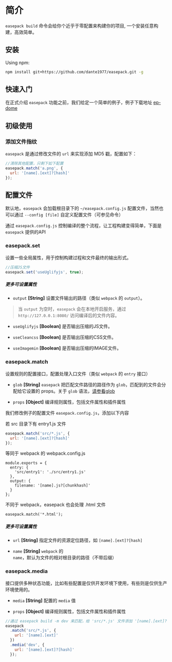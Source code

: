 # 简介

`easepack build` 命令会给你个近乎于零配置来构建你的项目, 一个安装任意构建，高效简单。

## 安装

Using npm:

```bash
npm install git+https://github.com/dante1977/easepack.git -g
```

## 快速入门

在正式介绍 `easepack` 功能之前，我们给定一个简单的例子，例子下载地址 [ep-dome]()


## 初级使用


### 添加文件指纹

`easepack` 是通过修改文件的 `url` 来实现添加 MD5 戳，配置如下：

```javascript
//清除其他配置，只剩下如下配置
easepack.match('a.png', {
  url: '[name].[ext]?[hash]'
});
```

## 配置文件

默认地，`easepack` 会加载根目录下的 `~/easepack.config.js` 配置文件，当然也可以通过 `--config [file]` 自定义配置文件（可参见命令）

通过 `easepack.config.js` 控制编译的整个流程，让工程构建变得简单，下面是 `easepack` 提供的API

### easepack.set

设置一些全局属性，用于控制构建过程和文件最终的输出形式。

```javascript
//压缩JS文件
easepack.set('useUglifyjs', true);
```

##### 更多可设置属性

* `output` **[String]** 设置文件输出的路径（类似 `webpack` 的 `output`）。

> 当 `output` 为空时，`easepack` 会在本地开启服务，通过 `http://127.0.0.1:8080/` 访问编译后的文件内容。

* `useUglifyjs` **[Boolean]**  是否输出压缩的JS文件。

* `useCleancss` **[Boolean]**  是否输出压缩的CSS文件。

* `useImagemin` **[Boolean]**  是否输出压缩的IMAGE文件。

### easepack.match

设置规则的配置接口，配置处理入口文件（类似 `webpack` 的 `entry` 接口）

* `glob` **[String]** `easepack` 把匹配文件路径的路径作为 `glob`，匹配到的文件会分配给它设置的 props。关于 `glob` 语法，[请参看glob](https://github.com/isaacs/node-glob)

* `props` **[Object]** 编译规则属性，包括文件属性和插件属性

我们修改例子的配置文件 `easepack.config.js`，添加以下内容

若 src 目录下有 entry1.js 文件

```javascript
easepack.match('src/*.js', {
  url: '[name].[ext]?[hash]'
});
```

等同于 webpack 的 webpack.config.js

```
module.exports = {
  entry: {
    'src/entry1': './src/entry1.js'
  },
  output: {
    filename: '[name].js?[chunkhash]'
  }
};
```

不同于 webpack，easepack 也会处理 .html 文件

```
easepack.match('*.html');
```

##### 更多可设置属性

* `url` **[String]** 指定文件的资源定位路径，如 `[name].[ext]?[hash]`

* `name` **[String]** `webpack` 的 `name`，默认为文件的相对根目录的路径（不带后缀）

### easepack.media

接口提供多种状态功能，比如有些配置是仅供开发环境下使用，有些则是仅供生产环境使用的。

* `media` **[String]** 配置的 `media` 值

* `props` **[Object]** 编译规则属性，包括文件属性和插件属性

```javascript
//通过 easepack build -m dev 来匹配，给 'src/*.js' 文件添加 '[name].[ext]?[hash]' 属性
easepack
  .match('src/*.js', {
    url: '[name].[ext]'
  })
  .media('dev', {
    url: '[name].[ext]?[hash]'
  });
```







